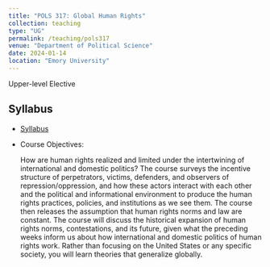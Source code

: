 ```yaml
---
title: "POLS 317: Global Human Rights"
collection: teaching
type: "UG"
permalink: /teaching/pols317
venue: "Department of Political Science"
date: 2024-01-14
location: "Emory University"
---
```


Upper-level Elective


## Syllabus

* [Syllabus](https://www.dropbox.com/scl/fi/gk8o0d14xidgq20siy03l/JK_syllabus_317_v010524.pdf?rlkey=tctlm7rt2e40j8rakwr7wvsmi&dl=0)

* Course Objectives:
  
   How are human rights realized and limited under the intertwining of international and domestic politics? The course surveys the incentive structure of perpetrators, victims, defenders, and observers of repression/oppression, and how these actors interact with each other and the political and informational environment to produce the human rights practices, policies, and institutions as we see them. The course then releases the assumption that human rights norms and law are constant. The course will discuss the historical expansion of human rights norms, contestations, and its future, given what the preceding weeks inform us about how international and domestic politics of human rights work. Rather than focusing on the United States or any specific society, you will learn theories that generalize globally.
